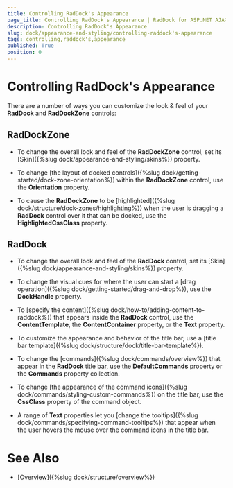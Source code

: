 ```yaml
---
title: Controlling RadDock's Appearance
page_title: Controlling RadDock's Appearance | RadDock for ASP.NET AJAX Documentation
description: Controlling RadDock's Appearance
slug: dock/appearance-and-styling/controlling-raddock's-appearance
tags: controlling,raddock's,appearance
published: True
position: 0
---
```


# Controlling RadDock's Appearance



There are a number of ways you can customize the look & feel of your **RadDock** and **RadDockZone** controls:

## RadDockZone

* To change the overall look and feel of the **RadDockZone** control, set its [Skin]({%slug dock/appearance-and-styling/skins%}) property.

* To change [the layout of docked controls]({%slug dock/getting-started/dock-zone-orientation%}) within the **RadDockZone** control, use the **Orientation** property.

* To cause the **RadDockZone** to be [highlighted]({%slug dock/structure/dock-zones/highlighting%}) when the user is dragging a **RadDock** control over it that can be docked, use the **HighlightedCssClass** property.

## RadDock

* To change the overall look and feel of the **RadDock** control, set its [Skin]({%slug dock/appearance-and-styling/skins%}) property.

* To change the visual cues for where the user can start a [drag operation]({%slug dock/getting-started/drag-and-drop%}), use the **DockHandle** property.

* To [specify the content]({%slug dock/how-to/adding-content-to-raddock%}) that appears inside the **RadDock** control, use the **ContentTemplate**, the **ContentContainer** property, or the **Text** property.

* To customize the appearance and behavior of the title bar, use a [title bar template]({%slug dock/structure/dock/title-bar-template%}).

* To change the [commands]({%slug dock/commands/overview%}) that appear in the **RadDock** title bar, use the **DefaultCommands** property or the **Commands** property collection.

* To change [the appearance of the command icons]({%slug dock/commands/styling-custom-commands%}) on the title bar, use the **CssClass** property of the command object.

* A range of **Text** properties let you [change the tooltips]({%slug dock/commands/specifying-command-tooltips%}) that appear when the user hovers the mouse over the command icons in the title bar.

# See Also

 * [Overview]({%slug dock/structure/overview%})
